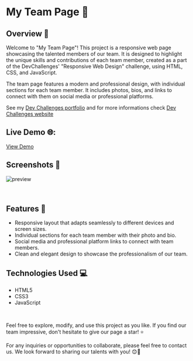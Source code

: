 # My Team Page  🚀

## Overview 👥

Welcome to "My Team Page"! This project is a responsive web page showcasing the talented members of our team. It is designed to highlight the unique skills and contributions of each team member, created as a part of the DevChallenges' "Responsive Web Design" challenge, using HTML, CSS, and JavaScript.

The team page features a modern and professional design, with individual sections for each team member. It includes photos, bios, and links to connect with them on social media or professional platforms.

See my [Dev Challenges portfolio](https://portfolio.devchallenges.io/rahil1202) and for more informations check [Dev Challenges website](https://devchallenges.io/)
</br>

## Live Demo 🌐:
[View Demo](https://teampage-devchallenges-rahil1202.netlify.app)
</br>

## Screenshots 📸

![preview](https://github.com/rahil1202/dev-challanges/assets/104057403/7d6755fd-0ebe-4b50-9357-38f8559873eb)

</br>

## Features 🌟

- Responsive layout that adapts seamlessly to different devices and screen sizes.
- Individual sections for each team member with their photo and bio.
- Social media and professional platform links to connect with team members.
- Clean and elegant design to showcase the professionalism of our team.



## Technologies Used 💻

- HTML5
- CSS3
- JavaScript

</br>

Feel free to explore, modify, and use this project as you like. If you find our team impressive, don't hesitate to give our page a star! ⭐️

For any inquiries or opportunities to collaborate, please feel free to contact us. We look forward to sharing our talents with you! 😊👥
